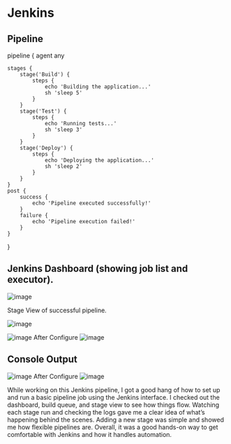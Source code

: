 # Jenkins

## Pipeline
pipeline {
    agent any

    stages {
        stage('Build') {
            steps {
                echo 'Building the application...'
                sh 'sleep 5'
            }
        }
        stage('Test') {
            steps {
                echo 'Running tests...'
                sh 'sleep 3'
            }
        }
        stage('Deploy') {
            steps {
                echo 'Deploying the application...'
                sh 'sleep 2'
            }
        }
    }
    post {
        success {
            echo 'Pipeline executed successfully!'
        }
        failure {
            echo 'Pipeline execution failed!'
        }
    }
}


## Jenkins Dashboard (showing job list and executor).
![image](https://github.com/user-attachments/assets/ee1d0c91-5186-4ee9-b673-c228384a346a)


Stage View of successful pipeline.

![image](https://github.com/user-attachments/assets/67d4af54-fae4-4474-a4a3-ae16f81cb410)

![image](https://github.com/user-attachments/assets/1f30a39d-2188-4edc-b2f2-42694298add4)
After Configure 
![image](https://github.com/user-attachments/assets/c39872be-320a-47a6-a97e-3647949e9819)



## Console Output
![image](https://github.com/user-attachments/assets/c43d1585-c6cb-482c-ac46-703587be43d2)
After Configure 
![image](https://github.com/user-attachments/assets/633f4a1d-e544-4cbf-8082-6b27b1f3cce7)


While working on this Jenkins pipeline, I got a good hang of how to set up and run a basic pipeline job using the Jenkins interface. I checked out the dashboard, build queue, and stage view to see how things flow. Watching each stage run and checking the logs gave me a clear idea of what’s happening behind the scenes. Adding a new stage was simple and showed me how flexible pipelines are. Overall, it was a good hands-on way to get comfortable with Jenkins and how it handles automation.
